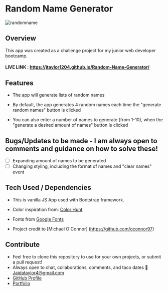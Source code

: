 # Random Name Generator
![randomname](https://user-images.githubusercontent.com/102535399/201371229-eb937fb6-ffcf-4602-bda9-16a2b081507d.gif)

## Overview

This app was created as a challenge project for my junior web developer bootcamp.

#### LIVE LINK : https://jtaylor1204.github.io/Random-Name-Generator/

## Features

- The app will generate lists of random names

- By default, the app generates 4 random names each time the "generate random names" button is clicked

- You can also enter a number of names to generate (from 1-10), when the "generate a desired amount of names" button is clicked


## Bugs/Updates to be made - I am always open to comments and guidance on how to solve these!

- [ ] Expanding amount of names to be generated
- [ ] Changing styling, including the format of names and "clear names" event

## Tech Used / Dependencies

- This is vanilla JS App used with Bootstrap framework.

- Color inspiration from: [Color Hunt](https://colorhunt.co/)

- Fonts from [Google Fonts](https://fonts.google.com/)

- Project credit to [Michael O'Connor] (https://github.com/oconnor97)

## Contribute

- Feel free to clone this repository to use for your own projects, or submit a pull request!
- Always open to chat, collaborations, comments, and taco dates 🌮 [Jaidataylor4@gmail.com](mailto:jaidataylor4@gmail.com)
- [GitHub Profile](https://github.com/jtaylor1204)
- [Portfolio](https://jaidataylor.tech)

